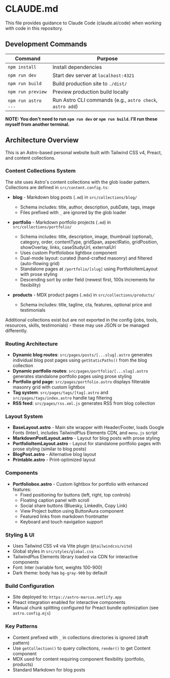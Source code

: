 # CLAUDE.md

This file provides guidance to Claude Code (claude.ai/code) when working with code in this repository.

## Development Commands

| Command | Purpose |
|---------|---------|
| `npm install` | Install dependencies |
| `npm run dev` | Start dev server at `localhost:4321` |
| `npm run build` | Build production site to `./dist/` |
| `npm run preview` | Preview production build locally |
| `npm run astro ...` | Run Astro CLI commands (e.g., `astro check`, `astro add`) |

**NOTE: You don't need to run `npm run dev` or `npm run build`. I'll run these myself from another terminal.**

## Architecture Overview

This is an Astro-based personal website built with Tailwind CSS v4, Preact, and content collections.

### Content Collections System

The site uses Astro's content collections with the glob loader pattern. Collections are defined in `src/content.config.ts`:

- **blog** - Markdown blog posts (`.md`) in `src/collections/blog/`
  - Schema includes: title, author, description, pubDate, tags, image
  - Files prefixed with `_` are ignored by the glob loader

- **portfolio** - Markdown portfolio projects (`.md`) in `src/collections/portfolio/`
  - Schema includes: title, description, image, thumbnail (optional), category, order, contentType, gridSpan, aspectRatio, gridPosition, showOverlay, links, caseStudyUrl, externalUrl
  - Uses custom Portfoliobox lightbox component
  - Dual-mode layout: curated (hand-crafted masonry) and filtered (auto-flowing grid)
  - Standalone pages at `/portfolio/[slug]` using PortfolioItemLayout with prose styling
  - Descending sort by order field (newest first, 100s increments for flexibility)

- **products** - MDX product pages (`.mdx`) in `src/collections/products/`
  - Schema includes: title, tagline, cta, features, optional price and testimonials

Additional collections exist but are not exported in the config (jobs, tools, resources, skills, testimonials) - these may use JSON or be managed differently.

### Routing Architecture

- **Dynamic blog routes**: `src/pages/posts/[...slug].astro` generates individual blog post pages using `getStaticPaths()` from the blog collection
- **Dynamic portfolio routes**: `src/pages/portfolio/[...slug].astro` generates standalone portfolio pages using prose styling
- **Portfolio grid page**: `src/pages/portfolio.astro` displays filterable masonry grid with custom lightbox
- **Tag system**: `src/pages/tags/[tag].astro` and `src/pages/tags/index.astro` handle tag filtering
- **RSS feed**: `src/pages/rss.xml.js` generates RSS from blog collection

### Layout System

- **BaseLayout.astro** - Main site wrapper with Header/Footer, loads Google Fonts (Inter), includes TailwindPlus Elements CDN, and `menu.js` script
- **MarkdownPostLayout.astro** - Layout for blog posts with prose styling
- **PortfolioItemLayout.astro** - Layout for standalone portfolio pages with prose styling (similar to blog posts)
- **BlogPost.astro** - Alternative blog layout
- **Printable.astro** - Print-optimized layout

### Components

- **Portfoliobox.astro** - Custom lightbox for portfolio with enhanced features:
  - Fixed positioning for buttons (left, right, top controls)
  - Floating caption panel with scroll
  - Social share buttons (Bluesky, LinkedIn, Copy Link)
  - View Project button using ButtonAura component
  - Featured links from markdown frontmatter
  - Keyboard and touch navigation support

### Styling & UI

- Uses Tailwind CSS v4 via Vite plugin (`@tailwindcss/vite`)
- Global styles in `src/styles/global.css`
- TailwindPlus Elements library loaded via CDN for interactive components
- Font: Inter (variable font, weights 100-900)
- Dark theme: body has `bg-gray-900` by default

### Build Configuration

- Site deployed to: `https://astro-marcus.netlify.app`
- Preact integration enabled for interactive components
- Manual chunk splitting configured for Preact bundle optimization (see `astro.config.mjs`)

### Key Patterns

- Content prefixed with `_` in collections directories is ignored (draft pattern)
- Use `getCollection()` to query collections, `render()` to get Content component
- MDX used for content requiring component flexibility (portfolio, products)
- Standard Markdown for blog posts
